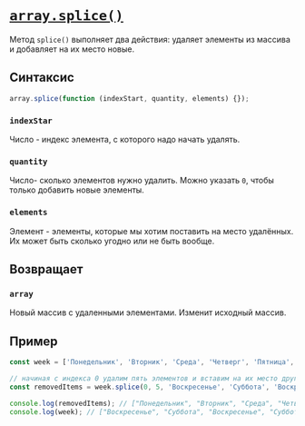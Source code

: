 # [`array.splice()`](../index.md)

Метод `splice()` выполняет два действия: удаляет элементы из массива и добавляет на их место новые.

## Синтаксис

```js
array.splice(function (indexStart, quantity, elements) {});
```

### `indexStar`

Число - индекс элемента, с которого надо начать удалять.

### `quantity`

Число- сколько элементов нужно удалить. Можно указать `0`, чтобы только добавить новые элементы.

### `elements`

Элемент - элементы, которые мы хотим поставить на место удалённых. Их может быть сколько угодно или не быть вообще.

## Возвращает

### `array`

Новый массив с удаленными элементами. Изменит исходный массив.

## Пример

```js
const week = ['Понедельник', 'Вторник', 'Среда', 'Четверг', 'Пятница', 'Суббота', 'Воскресенье'];

// начиная с индекса 0 удалим пять элементов и вставим на их место другие пять
const removedItems = week.splice(0, 5, 'Воскресенье', 'Суббота', 'Воскресенье', 'Суббота', 'Воскресенье');

console.log(removedItems); // ["Понедельник", "Вторник", "Среда", "Четверг", "Пятница"]
console.log(week); // ["Воскресенье", "Суббота", "Воскресенье", "Суббота", "Воскресенье", "Суббота", "Воскресенье"]
```

